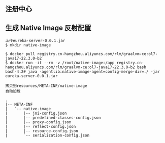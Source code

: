 ## 注册中心
## 生成 Native Image 反射配置
	上传eureka-server-0.0.1.jar
	$ mkdir native-image
	
```
$ docker pull registry.cn-hangzhou.aliyuncs.com/rlm/graalvm-ce:ol7-java17-22.3.0-b2
$ docker run -it --rm -v /root/native-image:/app registry.cn-hangzhou.aliyuncs.com/rlm/graalvm-ce:ol7-java17-22.3.0-b2 bash
bash-4.2# java -agentlib:native-image-agent=config-merge-dir=./ -jar eureka-server-0.0.1.jar
```

	拷贝到resources/META-INF/native-image
	自动加载

```	
.
|-- META-INF
|   `-- native-image
|       |-- jni-config.json
|       |-- predefined-classes-config.json
|       |-- proxy-config.json
|       |-- reflect-config.json
|       |-- resource-config.json
|       `-- serialization-config.json
```